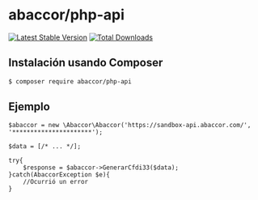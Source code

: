 # abaccor/php-api

[![Latest Stable Version](https://img.shields.io/packagist/v/abaccor/php-api?style=flat-square)](https://packagist.org/packages/abaccor/php-api)
[![Total Downloads](https://img.shields.io/packagist/dt/abaccor/php-api?style=flat-square)](https://packagist.org/packages/abaccor/php-api)

## Instalación usando Composer

```sh
$ composer require abaccor/php-api
```

## Ejemplo

````
$abaccor = new \Abaccor\Abaccor('https://sandbox-api.abaccor.com/', '**********************');

$data = [/* ... */];

try{
    $response = $abaccor->GenerarCfdi33($data);
}catch(AbaccorException $e){
    //Ocurrió un error
}
````
